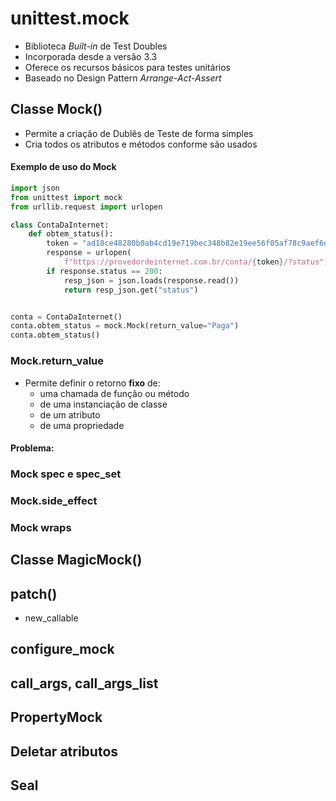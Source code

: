 # unittest.mock

 * Biblioteca *Built-in* de Test Doubles
 * Incorporada desde a versão 3.3
 * Oferece os recursos básicos para testes unitários
 * Baseado no Design Pattern *Arrange-Act-Assert*

## Classe Mock()
 * Permite a criação de Dublês de Teste de forma simples
 * Cria todos os atributos e métodos conforme são usados

#### Exemplo de uso do Mock
```python
import json
from unittest import mock
from urllib.request import urlopen

class ContaDaInternet:
    def obtem_status():
        token = "ad18ce48280b0ab4cd19e719bec348b82e19ee56f05af78c9aef6d7f5bc444fd"
        response = urlopen(
            f"https://provedordeinternet.com.br/conta/{token}/?status")
        if response.status == 200:
            resp_json = json.loads(response.read())
            return resp_json.get("status")


conta = ContaDaInternet()
conta.obtem_status = mock.Mock(return_value="Paga")
conta.obtem_status()
```

### Mock.return_value
 * Permite definir o retorno __fixo__ de:
   * uma chamada de função ou método
   * de uma instanciação de classe
   * de um atributo
   * de uma propriedade


#### Problema: 


###



### Mock spec e spec_set
### Mock.side_effect
### Mock wraps

## Classe MagicMock()

## patch()
  * new_callable

## configure_mock

## call_args, call_args_list

## PropertyMock

## Deletar atributos

## Seal
